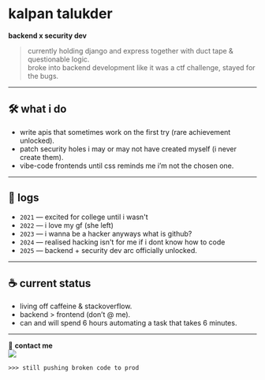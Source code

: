 # kalpan talukder  

**backend x security dev**  

> currently holding django and express together with duct tape & questionable logic.  
> broke into backend development like it was a ctf challenge, stayed for the bugs.  

---

## 🛠 what i do  
- write apis that sometimes work on the first try (rare achievement unlocked).  
- patch security holes i may or may not have created myself (i never create them).  
- vibe-code frontends until css reminds me i’m not the chosen one.

---

## 🧾 logs  
- `2021` — excited for college until i wasn't
- `2022` — i love my gf (she left)
- `2023` — i wanna be a hacker anyways what is github?
- `2024` — realised hacking isn't for me if i dont know how to code
- `2025` — backend + security dev arc officially unlocked.  

---

## ☕ current status  
- living off caffeine & stackoverflow.  
- backend > frontend (don’t @ me).  
- can and will spend 6 hours automating a task that takes 6 minutes.  

---

📂 **contact me**  
<a href="https://www.linkedin.com/in/kalpan-talukder-3194a0309/"> 
  <img src="https://img.shields.io/badge/LinkedIn-0A66C2?style=flat&logo=linkedin&logoColor=white" />
</a>  

`>>> still pushing broken code to prod`  

